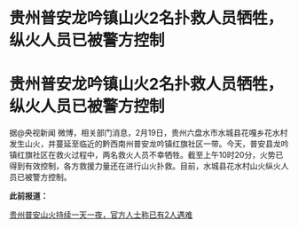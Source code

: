 # 贵州普安龙吟镇山火2名扑救人员牺牲，纵火人员已被警方控制

# 贵州普安龙吟镇山火2名扑救人员牺牲，纵火人员已被警方控制

据@央视新闻
微博，相关部门消息，2月19日，贵州六盘水市水城县花嘎乡花水村发生山火，并蔓延至临近的黔西南州普安龙吟镇红旗社区一带。今天，普安县龙吟镇红旗社区在救火过程中，两名救火人员不幸牺牲。截至上午10时20分，火势已得到有效控制，各方救援力量还在进行山火扑救。目前，水城县花水村山火纵火人员已被警方控制。

**此前报道：**

[贵州普安山火持续一天一夜，官方人士称已有2人遇难](https://news.qq.com/rain/a/20240220A08ZAL00)

